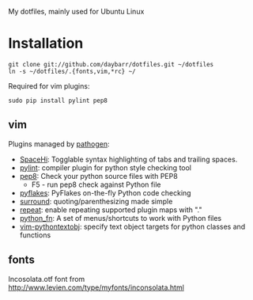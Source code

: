 My dotfiles, mainly used for Ubuntu Linux

# Installation

    git clone git://github.com/daybarr/dotfiles.git ~/dotfiles
    ln -s ~/dotfiles/.{fonts,vim,*rc} ~/

Required for vim plugins:

    sudo pip install pylint pep8

## vim
Plugins managed by [pathogen](https://github.com/tpope/vim-pathogen):

  * [SpaceHi](http://www.vim.org/scripts/script.php?script_id=443): Togglable syntax highlighting of tabs and trailing spaces.
  * [pylint](http://www.vim.org/scripts/script.php?script_id=891): compiler plugin for python style checking tool 
  * [pep8](http://www.vim.org/scripts/script.php?script_id=2914): Check your python source files with PEP8 
    * F5 - run pep8 check against Python file
  * [pyflakes](http://www.vim.org/scripts/script.php?script_id=2441): PyFlakes on-the-fly Python code checking
  * [surround](http://www.vim.org/scripts/script.php?script_id=1697): quoting/parenthesizing made simple
  * [repeat](http://www.vim.org/scripts/script.php?script_id=2136): enable repeating supported plugin maps with "."
  * [python_fn](http://www.vim.org/scripts/script.php?script_id=30): A set of menus/shortcuts to work with Python files
  * [vim-pythontextobj](https://github.com/natw/vim-pythontextobj): specify text object targets for python classes and
functions

## fonts
Incosolata.otf font from
http://www.levien.com/type/myfonts/inconsolata.html

